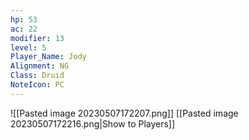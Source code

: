 ```yaml
---
hp: 53
ac: 22
modifier: 13
level: 5
Player_Name: Jody
Alignment: NG
Class: Druid
NoteIcon: PC
---
```

![[Pasted image 20230507172207.png]]
[[Pasted image 20230507172216.png|Show to Players]]